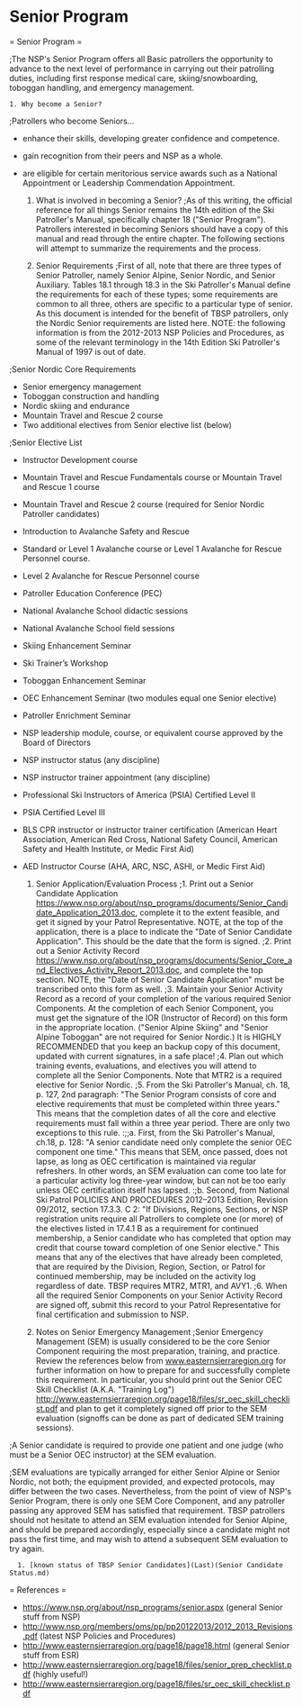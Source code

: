 # Senior Program

= Senior Program =

;The NSP's Senior Program offers all Basic patrollers the opportunity to advance to the next level of performance in carrying out their patrolling duties, including first response medical care, skiing/snowboarding, toboggan handling, and emergency management.

    1. Why become a Senior?
;Patrollers who become Seniors...

  * enhance their skills, developing greater confidence and competence.
  * gain recognition from their peers and NSP as a whole.
  * are eligible for certain meritorious service awards such as a National Appointment or Leadership Commendation Appointment.

    1. What is involved in becoming a Senior?
;As of this writing, the official reference for all things Senior remains the 14th edition of the Ski Patroller's Manual, specifically chapter 18 ("Senior Program").
Patrollers interested in becoming Seniors should have a copy of this manual and read through the entire chapter.  The following sections will attempt to summarize the requirements and the process.

      1. Senior Requirements
;First of all, note that there are three types of Senior Patroller, namely Senior Alpine, Senior Nordic, and Senior Auxiliary.  Tables 18.1 through 18.3 in the Ski Patroller's Manual define the requirements for each of these types;  some requirements are common to all three, others are specific to a particular type of senior.
As this document is intended for the benefit of TBSP patrollers, only the Nordic Senior requirements are listed here.  NOTE:  the following information is from the
2012-2013 NSP Policies and Procedures, as some of the relevant terminology in the 14th Edition Ski Patroller's Manual of 1997 is out of date.

;Senior Nordic Core Requirements
  * Senior emergency management
  * Toboggan construction and handling
  * Nordic skiing and endurance
  * Mountain Travel and Rescue 2 course
  * Two additional electives from Senior elective list (below)

;Senior Elective List
  * Instructor Development course
  * Mountain Travel and Rescue Fundamentals course or Mountain Travel and Rescue 1 course
  * Mountain Travel and Rescue 2 course (required for Senior Nordic Patroller candidates)
  * Introduction to Avalanche Safety and Rescue
  * Standard or Level 1 Avalanche course or Level 1 Avalanche for Rescue Personnel course.
  * Level 2 Avalanche for Rescue Personnel course
  * Patroller Education Conference (PEC)
  * National Avalanche School didactic sessions
  * National Avalanche School field sessions
  * Skiing Enhancement Seminar
  * Ski Trainer’s Workshop
  * Toboggan Enhancement Seminar
  * OEC Enhancement Seminar (two modules equal one Senior elective)
  * Patroller Enrichment Seminar
  * NSP leadership module, course, or equivalent course approved by the Board of Directors
  * NSP instructor status (any discipline)
  * NSP instructor trainer appointment (any discipline)
  * Professional Ski Instructors of America (PSIA) Certified Level II
  * PSIA Certified Level III
  * BLS CPR instructor or instructor trainer certification (American Heart Association, American Red Cross, National Safety Council, American Safety and Health Institute, or Medic First Aid)
  * AED Instructor Course (AHA, ARC, NSC, ASHI, or Medic First Aid)

      1. Senior Application/Evaluation Process
;1. Print out a Senior Candidate Application <https://www.nsp.org/about/nsp_programs/documents/Senior_Candidate_Application_2013.doc>, complete it to the extent feasible, and get it signed by your Patrol Representative.  NOTE, at the top of the application, there is a place to indicate the "Date of Senior Candidate Application".  This should be the date that the form is signed.
;2. Print out a Senior Activity Record <https://www.nsp.org/about/nsp_programs/documents/Senior_Core_and_Electives_Activity_Report_2013.doc>, and complete the top section.  NOTE, the "Date of Senior Candidate Application" must be transcribed onto this form as well.
;3. Maintain your Senior Activity Record as a record of your completion of the various required Senior Components.  At the completion of each Senior Component, you must get the signature of the IOR (Instructor of Record) on this form in the appropriate location.  ("Senior Alpine Skiing" and "Senior Alpine Toboggan" are not required for Senior Nordic.)  It is HIGHLY RECOMMENDED that you keep an backup copy of this document, updated with current signatures, in a safe place!
;4. Plan out which training events, evaluations, and electives you will attend to complete all the Senior Components.  Note that MTR2 is a required elective for Senior Nordic.
;5. From the Ski Patroller's Manual, ch. 18, p. 127, 2nd paragraph:  "The Senior Program consists of core and elective requirements that must be completed within three years."  This means that the completion dates of all the core and elective requirements must fall within a three year period.  There are only two exceptions to this rule.
:;;a. First, from the Ski Patroller's Manual, ch.18, p. 128:  "A senior candidate need only complete the senior OEC component one time."  This means that SEM, once passed, does not lapse, as long as OEC certification is maintained via regular refreshers. In other words, an SEM evaluation can come too late for a particular activity log three-year window, but can not be too early unless OEC certification itself has lapsed.
:;b. Second, from National Ski Patrol POLICIES AND PROCEDURES 2012–2013 Edition, Revision 09/2012, section 17.3.3. C 2:  "If Divisions, Regions, Sections, or NSP registration units require all Patrollers to complete one (or more) of the electives listed in 17.4.1 B as a requirement for continued membership, a Senior candidate who has completed that option may credit that course toward completion of one Senior elective."  This means that any of the electives that have already been completed, that are required by the Division, Region, Section, or Patrol for continued membership, may be included on the activity log regardless of date.  TBSP requires MTR2, MTR1, and AVY1.
;6. When all the required Senior Components on your Senior Activity Record are signed off, submit this record to your Patrol Representative for final certification and submission to NSP.

      1. Notes on Senior Emergency Management
;Senior Emergency Management (SEM) is usually considered to be the core Senior Component requiring the most preparation, training, and practice.  Review the references below from www.easternsierraregion.org for further information on how to prepare for and successfully complete this requirement.  In particular, you should print out the Senior OEC Skill Checklist (A.K.A. "Training Log") http://www.easternsierraregion.org/page18/files/sr_oec_skill_checklist.pdf and plan to get it completely signed off prior to the SEM evaluation (signoffs can be done as part of dedicated SEM training sessions).

;A Senior candidate is required to provide one patient and one judge (who must be a Senior OEC instructor) at the SEM evaluation.

;SEM evaluations are typically arranged for either Senior Alpine or Senior Nordic, not both;  the equipment provided, and expected protocols, may differ between the two cases.  Nevertheless, from the point of view of NSP's Senior Program, there is only one SEM Core Component, and any patroller passing any approved SEM has satisfied that requirement.  TBSP patrollers should not hesitate to attend an SEM evaluation intended for Senior Alpine, and should be prepared accordingly, especially since a candidate might not pass the first time, and may wish to attend a subsequent SEM evaluation to try again.

      1. [known status of TBSP Senior Candidates](Last)(Senior Candidate Status.md)
= References =

  * https://www.nsp.org/about/nsp_programs/senior.aspx (general Senior stuff from NSP)
  * http://www.nsp.org/members/oms/pp/pp20122013/2012_2013_Revisions.pdf (latest NSP Policies and Procedures)
  * http://www.easternsierraregion.org/page18/page18.html (general Senior stuff from ESR)
  * http://www.easternsierraregion.org/page18/files/senior_prep_checklist.pdf (highly useful!)
  * http://www.easternsierraregion.org/page18/files/sr_oec_skill_checklist.pdf